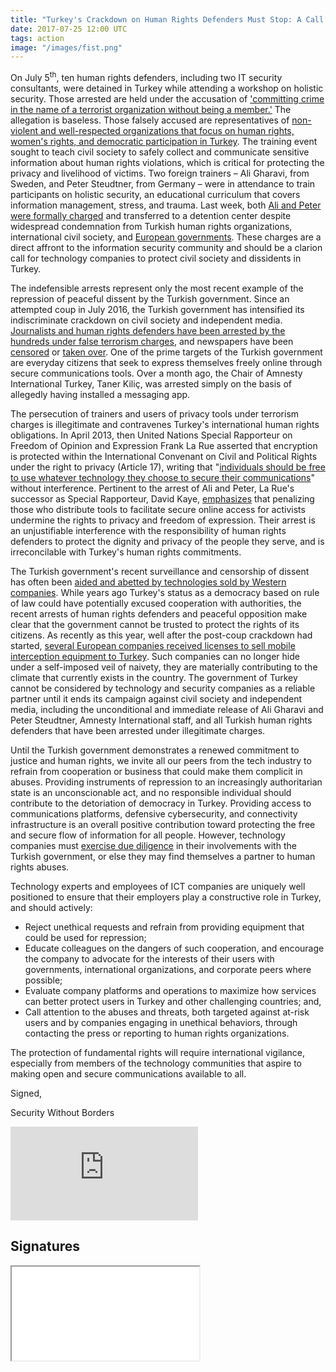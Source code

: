 ```yaml
---
title: "Turkey's Crackdown on Human Rights Defenders Must Stop: A Call to Action in Support of #Istanbul10"
date: 2017-07-25 12:00 UTC
tags: action
image: "/images/fist.png"
---
```



On July 5<sup>th</sup>, ten human rights defenders, including two IT security consultants, were detained in Turkey while attending a workshop on holistic security.  Those arrested are held under the accusation of ['committing crime in the name of a terrorist organization without being a member.'](https://www.amnesty.org/en/latest/campaigns/2017/07/free-rights-defenders-in-turkey/) The allegation is baseless. Those falsely accused are representatives of [non-violent and well-respected organizations that focus on human rights, women's rights, and democratic participation in Turkey](http://ihd.org.tr/en/index.php/2017/07/06/human-rights-defenders-under-attack/). The training event sought to teach civil society to safely collect and communicate sensitive information about human rights violations, which is critical for protecting the privacy and livelihood of victims. Two foreign trainers – Ali Gharavi, from Sweden, and Peter Steudtner, from Germany – were in attendance to train participants on holistic security, an educational curriculum that covers information management, stress, and trauma. Last week, both [Ali and Peter were formally charged](https://www.washingtonpost.com/world/turkish-court-orders-arrest-of-six-human-rights-workers-on-terrorism-charges/2017/07/18/83f92d98-6b95-11e7-8961-ec5f3e1e2a5c_story.html?utm_term=.2bef8a6f0323) and transferred to a detention center despite widespread condemnation from Turkish human rights organizations, international civil society, and [European governments](https://www.reuters.com/article/us-turkey-security-rights-merkel-idUSKBN1A31W9). These charges are a direct affront to the information security community and should be a clarion call for technology companies to protect civil society and dissidents in Turkey. 

The indefensible arrests represent only the most recent example of the repression of peaceful dissent by the Turkish government. Since an attempted coup in July 2016, the Turkish government has intensified its indiscriminate crackdown on civil society and independent media. [Journalists and human rights defenders have been arrested by the hundreds under false terrorism charges](https://www.theguardian.com/media/greenslade/2016/dec/13/turkey-has-81-of-the-worlds-259-jailed-journalists-behind-bars), and newspapers have been [censored](https://turkeyblocks.org/reports/) or [taken over](https://www.nytimes.com/2016/03/05/world/middleeast/recep-tayyip-erdogan-government-seizes-zaman-newspaper.html). One of the prime targets of the Turkish government are everyday citizens that seek to express themselves freely online through secure communications tools. Over a month ago, the Chair of Amnesty International Turkey, Taner Kiliç, was arrested simply on the basis of allegedly having installed a messaging app.

The persecution of trainers and users of privacy tools under terrorism charges is illegitimate and contravenes Turkey's international human rights obligations.  In April 2013, then United Nations Special Rapporteur on Freedom of Opinion and Expression Frank La Rue asserted that encryption is protected within the International Convenant on Civil and Political Rights under the right to privacy (Article 17), writing that "[individuals should be free to use whatever technology they choose to secure their communications](http://www.ohchr.org/Documents/HRBodies/HRCouncil/RegularSession/Session23/A.HRC.23.40_EN.pdf)" without interference. Pertinent to the arrest of Ali and Peter, La Rue's successor as Special Rapporteur, David Kaye, [emphasizes](http://www.ohchr.org/EN/HRBodies/HRC/RegularSessions/Session29/Documents/A.HRC.29.32_AEV.doc) that penalizing those who distribute tools to facilitate secure online access for activists undermine the rights to privacy and freedom of expression. Their arrest is an unjustifiable interference with the responsibility of human rights defenders to protect the dignity and privacy of the people they serve, and is irreconcilable with Turkey's human rights commitments.

The Turkish government's recent surveillance and censorship of dissent has often been [aided and abetted by technologies sold by Western companies](https://www.forbes.com/sites/thomasbrewster/2016/10/25/procera-francisco-partners-turkey-surveillance-erdogan/). While years ago Turkey's status as a democracy based on rule of law could have potentially excused cooperation with authorities, the recent arrests of human rights defenders and peaceful opposition make clear that the government cannot be trusted to protect the rights of its citizens. As recently as this year, well after the post-coup crackdown had started, [several European companies received licenses to sell mobile interception equipment to Turkey](https://motherboard.vice.com/en_us/article/3knypk/the-uk-granted-spy-tech-export-to-turkey-amid-massive-crackdown). Such companies can no longer hide under a self-imposed veil of naivety, they are materially contributing to the climate that currently exists in the country. The government of Turkey cannot be considered by technology and security companies as a reliable partner until it ends its campaign against civil society and independent media, including the unconditional and immediate release of Ali Gharavi and Peter Steudtner, Amnesty International staff, and all Turkish human rights defenders that have been arrested under illegitimate charges.
 
Until the Turkish government demonstrates a renewed commitment to justice and human rights, we invite all our peers from the tech industry to refrain from cooperation or business that could make them complicit in abuses. Providing instruments of repression to an increasingly authoritarian state is an unconscionable act, and no responsible individual should contribute to the detoriation of democracy in Turkey. Providing access to communications platforms, defensive cybersecurity, and connectivity infrastructure is an overall positive contribution toward protecting the free and secure flow of information for all people. However, technology companies must [exercise due diligence](https://www.eff.org/deeplinks/2011/10/it%E2%80%99s-time-know-your-customer-standards-sales-surveillance-equipment) in their involvements with the Turkish government, or else they may find themselves a partner to human rights abuses. 

Technology experts and employees of ICT companies are uniquely well positioned to ensure that their employers play a constructive role in Turkey, and should actively:

* Reject unethical requests and refrain from providing equipment that could be used for repression;
* Educate colleagues on the dangers of such cooperation, and encourage the company to advocate for the interests of their users with governments, international organizations, and corporate peers where possible;
* Evaluate company platforms and operations to maximize how services can better protect users in Turkey and other challenging countries; and,
* Call attention to the abuses and threats, both targeted against at-risk users and by companies engaging in unethical behaviors, through contacting the press or reporting to human rights organizations.

The protection of fundamental rights will require international vigilance, especially from members of the technology communities that aspire to making open and secure communications available to all.

Signed,

Security Without Borders

<iframe src="https://securitywithoutborders.org/petitions/2/form" class="petition-form" scrolling="no" frameborder="0"></iframe>

<script type="text/javascript">
var request = new XMLHttpRequest();
request.open('GET', 'https://securitywithoutborders.org/petitions/2/signatures', true);

request.onload = function() {
    if (request.status >= 200 && request.status < 400) {   
        var data = request.responseText; 
        document.getElementById("signature_list").innerHTML = data;            
    }
};

request.onerror = function(e) {
    console.log(e);
};

request.send();
</script>
<h2>Signatures</h2>
<noscript>
    <iframe class="c-form" src="<%= petition_form_iframe_url(:petition_id) %>"></iframe>
</noscript>
<div id="signature_list"></div>
